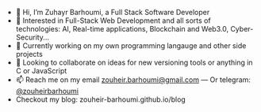 - 👋 Hi, I’m Zuhayr Barhoumi, a Full Stack Software Developer
- 👀 Interested in Full-Stack Web Development and all sorts of technologies: AI, Real-time applications, Blockchain and Web3.0, Cyber-Security...
- 🌱 Currently working on my own programming langauge and other side projects
- 💞️ Looking to collaborate on ideas for new versioning tools or anything in C or JavaScript
- 📫 Reach me on my email zouheir.barhoumi@gmail.com — Or telegram: [@zouheirbarhoumi](https://t.me/Zuhayr1)
- Checkout my blog: zouheir-barhoumi.github.io/blog

<!---
Zouheir-Barhoumi/Zouheir-Barhoumi is a ✨ special ✨ repository because its `README.md` (this file) appears on your GitHub profile.
You can click the Preview link to take a look at your changes.
--->
